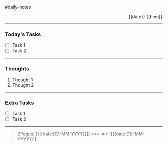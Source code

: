 #daily-notes
<p align="right">{{date}} {{time}}</p><hr>

### Today's Tasks

- [ ] Task 1
- [ ] Task 2

---

### Thoughts

1. Thought 1
2. Thought 2

---

### Extra Tasks

- [ ] Task 1
- [ ] Task 2

---

>[!Pages]
> [[{{date:DD-MM-YYYY}}]] <<= =>> [[{{date:DD-MM-YYYY}}]]

